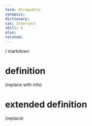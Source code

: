 ```yaml
---
term: Atrapadita
synopsis:
dictionary:
cat: Intersect
skill: S
also: 
related: 
---
```

/ 
  markdown
  # definition
  (replace with info)
  # extended definition
  (replace)
